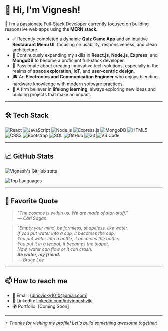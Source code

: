 # 👋 Hi, I'm Vignesh!

🚀 I’m a passionate Full-Stack Developer currently focused on building responsive web apps using the **MERN stack**.

- ✅ Recently completed a dynamic **Quiz Game App** and an intuitive **Restaurant Menu UI**, focusing on usability, responsiveness, and clean architecture.  
- 🌱 Continuously expanding my skills in **React.js**, **Node.js**, **Express**, and **MongoDB** to become a proficient full-stack developer.  
- 🚀 Passionate about creating innovative tech solutions, especially in the realms of **space exploration**, **IoT**, and **user-centric design**.  
- 🎓 An **Electronics and Communication Engineer** who enjoys blending hardware knowledge with modern software practices.  
- 🧠 A firm believer in **lifelong learning**, always exploring new ideas and building projects that make an impact.

---

## 🛠️ Tech Stack

![React](https://img.shields.io/badge/-React.js-61DAFB?style=flat&logo=react&logoColor=white)
![JavaScript](https://img.shields.io/badge/-JavaScript-F7DF1E?style=flat&logo=javascript&logoColor=black)
![Node.js](https://img.shields.io/badge/-Node.js-339933?style=flat&logo=node.js&logoColor=white)
![Express.js](https://img.shields.io/badge/-Express.js-000000?style=flat&logo=express&logoColor=white)
![MongoDB](https://img.shields.io/badge/-MongoDB-47A248?style=flat&logo=mongodb&logoColor=white)
![HTML5](https://img.shields.io/badge/-HTML5-E34F26?style=flat&logo=html5&logoColor=white)
![CSS3](https://img.shields.io/badge/-CSS3-1572B6?style=flat&logo=css3&logoColor=white)
![Bootstrap](https://img.shields.io/badge/-Bootstrap-7952B3?style=flat&logo=bootstrap&logoColor=white)
![SQL](https://img.shields.io/badge/-SQL-4479A1?style=flat&logo=mysql&logoColor=white)
![GitHub](https://img.shields.io/badge/-GitHub-181717?style=flat&logo=github&logoColor=white)
![Git](https://img.shields.io/badge/-Git-F05032?style=flat&logo=git&logoColor=white)
![VS Code](https://img.shields.io/badge/-VS%20Code-007ACC?style=flat&logo=visual-studio-code&logoColor=white)

---

## 📈 GitHub Stats

![Vignesh's GitHub stats](https://github-readme-stats.vercel.app/api?username=Vjviki&show_icons=true&theme=radical&hide=stars)

![Top Languages](https://github-readme-stats.vercel.app/api/top-langs/?username=Vjviki&layout=compact&theme=radical)

---

## 🌌 Favorite Quote
> _"The cosmos is within us. We are made of star-stuff."_  
> — *Carl Sagan*

> _"Empty your mind, be formless, shapeless, like water.  
> If you put water into a cup, it becomes the cup.  
> You put water into a bottle, it becomes the bottle.  
> You put it in a teapot, it becomes the teapot.  
> Now, water can flow or it can crash.  
> **Be water, my friend.**_  
> — *Bruce Lee*
---

## 📫 How to reach me
- 📧 Email: [dinovicky1010@gmail.com]
- 💼 LinkedIn: [linkedin.com/in/vigneshviki](https://linkedin.com/in/vigneshviki)
- 🌍 Portfolio: [Coming Soon]

---

⭐ *Thanks for visiting my profile! Let's build something awesome together!*

